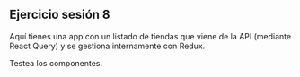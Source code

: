 ## Ejercicio sesión 8

Aquí tienes una app con un listado de tiendas que viene de la API (mediante React Query) y se gestiona internamente con Redux.

Testea los componentes.
